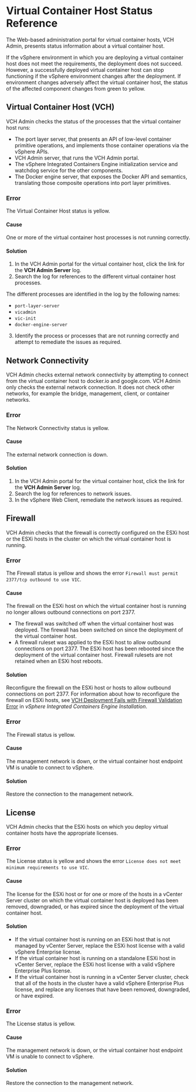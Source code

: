 # Virtual Container Host Status Reference #

The Web-based administration portal for virtual container hosts, VCH Admin, presents status information about a virtual container host.

If the vSphere environment in which you are deploying a virtual container host does not meet the requirements, the deployment does not succeed. However, a successfully deployed virtual container host can stop functioning if the vSphere environment changes after the deployment. If environment changes adversely affect the virtual container host, the status of the affected component changes from green to yellow.

## Virtual Container Host (VCH) ##

VCH Admin checks the status of the processes that the virtual container host runs:

- The port layer server, that presents an API of low-level container primitive operations, and implements those container operations via the vSphere APIs.
- VCH Admin server, that runs the VCH Admin portal. 
- The vSphere Integrated Containers Engine initialization service and watchdog service for the other components. 
- The Docker engine server, that exposes the Docker API and semantics, translating those composite operations into port layer primitives.

### Error ###

The Virtual Container Host status is yellow.

#### Cause ####

One or more of the virtual container host processes is not running correctly.

#### Solution ####

1. In the VCH Admin portal for the virtual container host, click the link for the **VCH Admin Server** log.
2. Search the log for references to the different virtual container host processes.

  The different processes are identified in the log by the following names:

  - `port-layer-server`
  - `vicadmin`
  - `vic-init`
  - `docker-engine-server`

3. Identify the process or processes that are not running correctly and attempt to remediate the issues as required.

## Network Connectivity ##

VCH Admin checks external network connectivity by attempting to connect from the virtual container host to docker.io and google.com. VCH Admin only checks the external network connection. It does not check other networks, for example the bridge, management, client, or container networks.

### Error ###

The Network Connectivity status is yellow.

#### Cause ####

The external network connection is down.

#### Solution ####

1. In the VCH Admin portal for the virtual container host, click the link for the **VCH Admin Server** log.
2. Search the log for references to network issues.
3. In the vSphere Web Client, remediate the network issues as required.

## Firewall ##

VCH Admin checks that the firewall is correctly configured on the ESXi host or the ESXi hosts in the cluster on which the virtual container host is running.

### Error ###

The Firewall status is yellow and shows the error `Firewall must permit 2377/tcp outbound to use VIC`.

#### Cause ####

The firewall on the ESXi host on which the virtual container host is running no longer allows outbound connections on port 2377.

- The firewall was switched off when the virtual container host was deployed. The firewall has been switched on since the deployment of the virtual container host.
- A firewall ruleset was applied to the ESXi host to allow outbound connections on port 2377. The ESXi host has been rebooted since the deployment of the virtual container host. Firewall rulesets are not retained when an ESXi host reboots.

#### Solution ####

Reconfigure the firewall on the ESXi host or hosts to allow  outbound connections on port 2377. For information about how to reconfigure the firewall on ESXi hosts, see [VCH Deployment Fails with Firewall Validation Error](../vic_installation/ts_firewall_error.html) in *vSphere Integrated Containers Engine Installation*.


### Error ###
The Firewall status is yellow.

#### Cause ####
The management network is down, or the virtual container host endpoint VM is unable to connect to vSphere.

#### Solution ####

Restore the connection to the management network.

## License ##

VCH Admin checks that the ESXi hosts on which you deploy virtual container hosts have the appropriate licenses.

### Error ###

The License status is yellow and shows the error `License does not meet minimum requirements to use VIC`.

#### Cause ####

The license for the ESXi host or for one or more of the hosts in a vCenter Server cluster on which the virtual container host is deployed has been removed, downgraded, or has expired since the deployment of the virtual container host.

#### Solution ####

- If the virtual container host is running on an ESXi host that is not managed by vCenter Server, replace the ESXi host license with a valid vSphere Enterprise license.
- If the virtual container host is running on a standalone ESXi host in vCenter Server, replace the ESXi host license with a valid vSphere Enterprise Plus license.
- If the virtual container host is running in a vCenter Server cluster, check that all of the hosts in the cluster have a valid vSphere Enterprise Plus license, and replace any licenses that have been removed, downgraded, or have expired.

### Error ###
The License status is yellow.

#### Cause ####
The management network is down, or the virtual container host endpoint VM is unable to connect to vSphere.

#### Solution ####

Restore the connection to the management network.